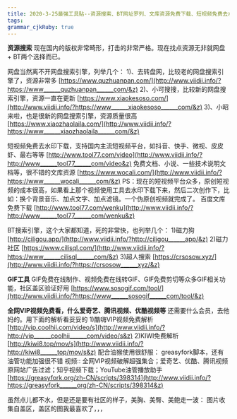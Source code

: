 ```yaml
---
title: 2020-3-25最强工具贴--资源搜索、BT网址罗列、文库资源免费下载、短视频免费去水印下载、GIF工具、VIP视频破解等
tags: 
grammar_cjkRuby: true
---
```



**资源搜索**
现在国内的版权非常畸形，打击的非常严格。现在找点资源无非就网盘 + BT两个选择而已。

网盘当然离不开网盘搜索引擎，列举几个：
1)、去转盘网，比较老的网盘搜索引擎了，资源非常多
[https://www.quzhuanpan.com/](http://www.viidii.info/?https://www______quzhuanpan______com/&z)
2)、小可搜搜，比较新的网盘搜索引擎，资源一直在更新
[https://www.xiaokesoso.com/](http://www.viidii.info/?https://www______xiaokesoso______com/&z)
3)、小昭来啦，也是很新的网盘搜索引擎，资源质量很高
[https://www.xiaozhaolaila.com/](http://www.viidii.info/?https://www______xiaozhaolaila______com/&z)

短视频免费去水印下载，支持国内主流短视频平台，如抖音、快手、微视、皮皮虾、最右等等
[http://www.tool77.com/video](http://www.viidii.info/?http://www______tool77______com/video&z)
免费文档、小说、一些技术说明文档等，很不错的文库资源
[https://www.wocali.com/](http://www.viidii.info/?https://www______wocali______com/&z)
PS：现在的短视频平台众多，原创短视频的成本很高，如果看上那个视频使用工具去水印下载下来，然后二次创作下，比如：换个背景音乐、加点文字、加点滤镜。一个伪原创视频就完成了。
百度文库免费下载
[http://www.tool77.com/wenku](http://www.viidii.info/?http://www______tool77______com/wenku&z)

BT搜索引擎，这个大家都知道，死的非常快，也列举几个：
1)磁力狗
[http://ciligou.app/](http://www.viidii.info/?http://ciligou______app/&z)
2)磁力社区
[https://www.cilisql.com/](http://www.viidii.info/?https://www______cilisql______com/&z)
3)超人搜索
[https://crsosow.xyz/](http://www.viidii.info/?https://crsosow______xyz/&z)

**GIF工具**
GIF免费在线制作、视频免费在线转GIF、GIF免费剪切等众多GIF相关功能，社区盖区验证好用
[https://www.sosogif.com/tool/](http://www.viidii.info/?https://www______sosogif______com/tool/&z)

**全网VIP视频免费看，什么爱奇艺、腾讯视频、优酷视频等**
还需要什么会员，去他妈的。用下面的解析看妥妥的
1)酷嗨VIP视频免费解析
[http://vip.coolhii.com/video/s](http://www.viidii.info/?http://vip______coolhii______com/video/s&z)
2)KIWI免费解析
[http://kiwi8.top/mov/s](http://www.viidii.info/?http://kiwi8______top/mov/s&z)
配合油猴使用很舒服：
greasyfork脚本，还有油管功能加强很不错
视频:: 全网VIP视频破解超强集合；爱奇艺、优酷、腾讯视频原网站广告过滤；知乎视频下载；YouTube油管播放助手
[https://greasyfork.org/zh-CN/scripts/398314](http://www.viidii.info/?https://greasyfork______org/zh-CN/scripts/398314&z)

虽然点儿都不水，但是还是要有社区的样子，美胸、美臀、美鲍走一波：
图片收集自盖区，盖区的图我最喜欢了，，，